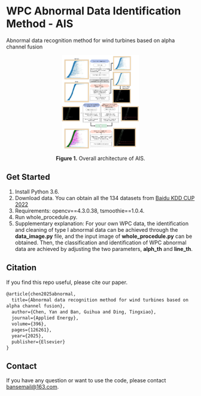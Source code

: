 # WPC Abnormal Data Identification Method - AIS

Abnormal data recognition method for wind turbines based on alpha
channel fusion

<p align="center">
<img src=".\pic\AIS.svg" height = "250" alt="" align=center />
<br><br>
<b>Figure 1.</b> Overall architecture of AIS.
</p>

## Get Started

1. Install Python 3.6.
2. Download data. You can obtain all the 134 datasets from [Baidu KDD CUP 2022](https://aistudio.baidu.com/competition/detail/152/0/introduction)
3. Requirements: opencv==4.3.0.38, tsmoothie==1.0.4.
4. Run whole_procedule.py.
5. Supplementary explanation: For your own WPC data, the identification and cleaning of type I abnormal data can be achieved through 
the **data_image.py** file, and the input image of **whole_procedule.py** can be obtained. Then, the classification and identification of WPC abnormal data are achieved by adjusting the two parameters, **alph_th** and **line_th**.

## Citation

If you find this repo useful, please cite our paper. 

```
@article{chen2025abnormal,
  title={Abnormal data recognition method for wind turbines based on alpha channel fusion},
  author={Chen, Yan and Ban, Guihua and Ding, Tingxiao},
  journal={Applied Energy},
  volume={396},
  pages={126261},
  year={2025},
  publisher={Elsevier}
}
```

## Contact
If you have any question or want to use the code, please contact bansemail@163.com.
